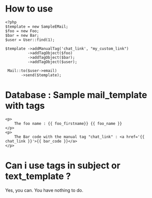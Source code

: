 # How to use

```
<?php
$template = new SampleEMail;
$foo = new Foo;
$bar = new Bar;
$user = User::find(1);

$template ->addManualTag('chat_link', "my_custom_link")
          ->addTagObject($foo)
          ->addTagObject($bar);
          ->addTagObject($user);

 Mail::to($user->email)
       ->send($template);
```


# Database : Sample mail_template with tags

```
<p>
    The foo name : {{ foo_firstname}} {{ foo_name }}
</p>
<p>
    The Bar code with the manual tag "chat_link" : <a href='{{ chat_link }}'>{{ bar_code }}</a>
</p>
```



# Can i use tags in subject or text_template ?

Yes, you can. You have nothing to do.
